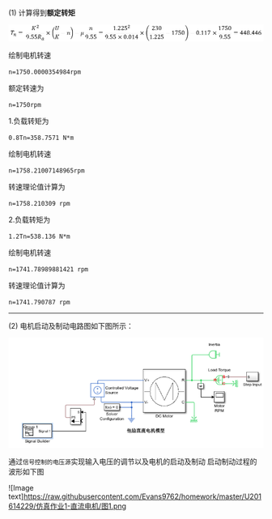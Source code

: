 (1)
计算得到**额定转矩**

![Alt text](./1552142338212.png)

绘制电机转速

`n=1750.0000354984rpm`

额定转速为

`n=1750rpm`

1.负载转矩为

`0.8Tn=358.7571 N*m`


绘制电机转速

`n=1758.21007148965rpm`

转速理论值计算为

`n=1758.210309 rpm`

2.负载转矩为

`1.2Tn=538.136 N*m`

绘制电机转速

`n=1741.78989881421 rpm`

转速理论值计算为

`n=1741.790787 rpm`


----------


(2)
电机启动及制动电路图如下图所示：

![Alt text](./图2.png)

通过`信号控制的电压源`实现输入电压的调节以及电机的启动及制动
启动制动过程的波形如下图

![Image text]https://raw.githubusercontent.com/Evans9762/homework/master/U201614229/仿真作业1-直流电机/图1.png


